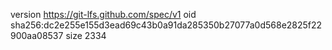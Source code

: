 version https://git-lfs.github.com/spec/v1
oid sha256:dc2e255e155d3ead69c43b0a91da285350b27077a0d568e2825f22900aa08537
size 2334

